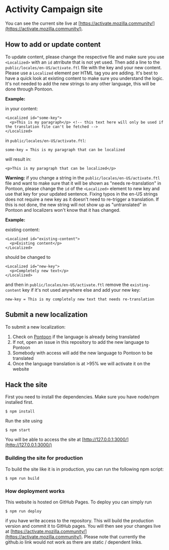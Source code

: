 # Activity Campaign site

You can see the current site live at [https://activate.mozilla.community/](https://activate.mozilla.community/).

## How to add or update content

To update content, please change the respective file and make sure you use `<Localized>` with an `id` atrribute that is not yet used. Then add a line to the `public/locales/en-US/activate.ftl` file with the key and your new content. Please use a `Localized` element per HTML tag you are adding. It's best to have a quick look at existing content to make sure you understand the logic. It's not needed to add the new strings to any other language, this will be done through Pontoon.

**Example:**

in your content:

```
<Localized id="some-key">
  <p>This is my paragraph</p> <!-- this text here will only be used if the translation file can't be fetched -->
</Localized>
```

in `public/locales/en-US/activate.ftl`:

```
some-key = This is my paragraph that can be localized
```

will result in:

```
<p>This is my paragraph that can be localized</p>
```

**Warning:** if you change a string in the `public/locales/en-US/activate.ftl` file and want to make sure that it will be shown as "needs re-translation" in Pontoon, please change the `id` of the `<Localized>` element to new key and use that key for your updated sentence. Fixing typos in the en-US strings does not require a new key as it doesn't need to re-trigger a translation. If this is not done, the new string will not show up as "untranslated" in Pontoon and localizers won't know that it has changed.

**Example:**

existing content:

```
<Localized id="existing-content">
  <p>Existing content</p>
</Localized>
```

should be changed to

```
<Localized id="new-key">
  <p>Completely new text</p>
</Localized>
```

and then in `public/locales/en-US/activate.ftl` remove the `existing-content` key if it's not used anywhere else and add your new key:

```
new-key = This is my completely new text that needs re-translation
```

## Submit a new localization

To submit a new localization:

1) Check on [Pontoon](https://pontoon.mozilla.org/) if the language is already being translated
2) If not, open an issue in this repository to add the new language to Pontoon
3) Somebody with access will add the new language to Pontoon to be translated
4) Once the language translation is at >95% we will activate it on the website

## Hack the site

First you need to install the dependencies. Make sure you have node/npm installed first.

```
$ npm install
```

Run the site using

```
$ npm start
```

You will be able to access the site at [http://127.0.0.1:3000/](http://127.0.0.1:3000/)

### Building the site for production

To build the site like it is in production, you can run the following npm script:

```
$ npm run build
```

### How deployment works

This website is hosted on GitHub Pages. To deploy you can simply run

```
$ npm run deploy
```

if you have write access to the repository. This will build the production version and commit it to GitHub pages. You will then see your changes live at [https://activate.mozilla.community/](https://activate.mozilla.community/). Please note that currently the github.io link would not work as there are static / dependent links.
